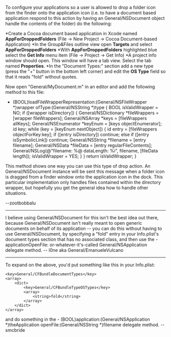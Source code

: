 



To configure your applications so a user is allowed to drop a folder icon from the finder onto the application icon (i.e. to have a document based application respond to this action by having an General/NSDocument object handle the contents of the folder) do the following:


*Create a Cocoa document based application in Xcode named **A<nowiki/>ppForDroppedFolders** (File -> New Project -> Cocoa Document-based Application) 
*In the Group&Files outline view open **Targets** and select **A<nowiki/>ppForDroppedFolders**
*With **A<nowiki/>ppForDroppedFolders** highlighted blue select the **Get Info** menu item (File -> Project -> Get Info)
*A project info window should open. This window will have a tab view. Select the tab named **Properties**.
*In the "Document Types:" section add a new type (press the "+" button in the bottom left corner) and edit the **OS Type** field so that it reads "fold" without quotes. 


Now open "General/MyDocument.m" in an editor and add the following method to this file:

    
- (BOOL)loadFileWrapperRepresentation:(General/NSFileWrapper *)wrapper ofType:(General/NSString *)type {
    BOOL isValidWrapper = NO;
    if ([wrapper isDirectory]) {
        General/NSDictionary *fileWrappers = [wrapper fileWrappers];
        General/NSArray *keys = [fileWrappers allKeys];
        General/NSEnumerator *keyEnum = [keys objectEnumerator]; id key;
        while (key = [keyEnum nextObject]) {
            id entry = [fileWrappers objectForKey:key];
            if ([entry isDirectory]) continue;
            else if ([entry isSymbolicLink]) continue;
            General/NSString *filename = [entry filename];
            General/NSData *fileData = [entry regularFileContents];
            General/NSLog(@"filename: %@ dataLength: %i", filename, [fileData length]);
            isValidWrapper = YES;
        }
    }
    return isValidWrapper;
}



This method shows one way you can use this type of drop action. An General/NSDocument instance will be sent this message when a folder icon is dragged from a finder window onto the application icon in the dock. This particular implementation only handles files contained within the directory wrapper, but hopefully you get the general idea how to handle other situations. 

--zootbobbalu

----

I believe using General/NSDocument for this isn't the best idea out there, because General/NSDocument isn't really meant to open generic documents on behalf of its application -- you can do this without having to use General/NSDocument, by specifying a "fold" entry in your Info.plist's document types section that has no associated class, and then use the -applicationOpenFile: or-whatever-it's-called General/NSApplication delegate method. -- l0ne aka General/EmanueleVulcano

----

To expand on the above, you'd put something like this in your Info.plist:

    
	<key>General/CFBundleDocumentTypes</key>
	<array>
		<dict>
			<key>General/CFBundleTypeOSTypes</key>
			<array>
				<string>fold</string>
			</array>
		</dict>
	</array>


and do something in the - (BOOL)application:(General/NSApplication *)theApplication openFile:(General/NSString *)filename delegate method. -- smcbride